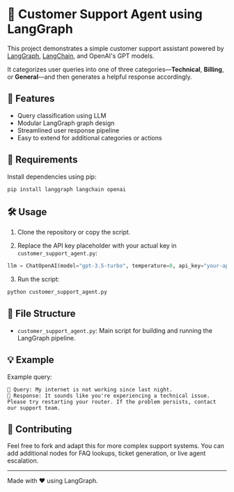 # 🧠 Customer Support Agent using LangGraph

This project demonstrates a simple customer support assistant powered by [LangGraph](https://github.com/langchain-ai/langgraph), [LangChain](https://github.com/langchain-ai/langchain), and OpenAI's GPT models.

It categorizes user queries into one of three categories—**Technical**, **Billing**, or **General**—and then generates a helpful response accordingly.

## 🚀 Features

- Query classification using LLM
- Modular LangGraph graph design
- Streamlined user response pipeline
- Easy to extend for additional categories or actions

## 🧩 Requirements

Install dependencies using pip:

```bash
pip install langgraph langchain openai
```

## 🛠️ Usage

1. Clone the repository or copy the script.

2. Replace the API key placeholder with your actual key in `customer_support_agent.py`:

```python
llm = ChatOpenAI(model="gpt-3.5-turbo", temperature=0, api_key="your-api-key-here")
```

3. Run the script:

```bash
python customer_support_agent.py
```

## 📂 File Structure

- `customer_support_agent.py`: Main script for building and running the LangGraph pipeline.

## 💡 Example

Example query:

```
🧠 Query: My internet is not working since last night.
🤖 Response: It sounds like you're experiencing a technical issue. Please try restarting your router. If the problem persists, contact our support team.
```

## 🤝 Contributing

Feel free to fork and adapt this for more complex support systems. You can add additional nodes for FAQ lookups, ticket generation, or live agent escalation.

---

Made with ❤️ using LangGraph.